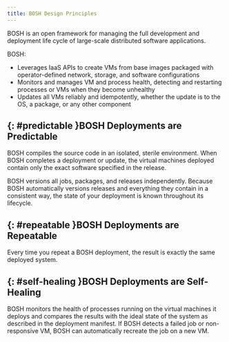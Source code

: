 ```yaml
---
title: BOSH Design Principles
---
```


BOSH is an open framework for managing the full development and deployment life cycle of large-scale distributed software applications.

BOSH:

* Leverages IaaS APIs to create VMs from base images packaged with
  operator-defined network, storage, and software configurations
* Monitors and manages VM and process health, detecting and restarting processes
  or VMs when they become unhealthy
* Updates all VMs reliably and idempotently, whether the update is to the OS, a
  package, or any other component

## {: #predictable }BOSH Deployments are Predictable ##

BOSH compiles the source code in an isolated, sterile environment.
When BOSH completes a deployment or update, the virtual machines deployed
contain only the exact software specified in the release.

BOSH versions all jobs, packages, and releases independently.
Because BOSH automatically versions releases and everything they contain in a
consistent way, the state of your deployment is known throughout its lifecycle.

## {: #repeatable }BOSH Deployments are Repeatable ##

Every time you repeat a BOSH deployment, the result is exactly the same deployed
system.

## {: #self-healing }BOSH Deployments are Self-Healing ##

BOSH monitors the health of processes running on the virtual machines it deploys
and compares the results with the ideal state of the system as described in the
deployment manifest.
If BOSH detects a failed job or non-responsive VM, BOSH can automatically
recreate the job on a new VM.
